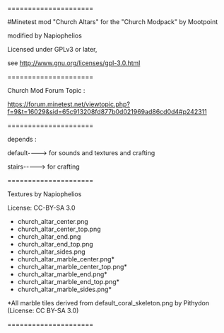 =====================

#Minetest mod  "Church Altars"
for  the "Church Modpack" by Mootpoint

modified by Napiophelios

Licensed under GPLv3 or later,

see http://www.gnu.org/licenses/gpl-3.0.html

=====================

Church Mod Forum Topic :

https://forum.minetest.net/viewtopic.php?f=9&t=16029&sid=65c913208fd877b0d021969ad86cd0d4#p242311


=====================

depends :

default----> for sounds and textures and crafting

stairs-----> for crafting

=====================

Textures by Napiophelios

License: CC-BY-SA 3.0

- church_altar_center.png
- church_altar_center_top.png
- church_altar_end.png
- church_altar_end_top.png
- church_altar_sides.png
- church_altar_marble_center.png*
- church_altar_marble_center_top.png*
- church_altar_marble_end.png*
- church_altar_marble_end_top.png*
- church_altar_marble_sides.png*

*All marble tiles derived from default_coral_skeleton.png
by Pithydon (License: CC BY-SA 3.0)

=====================
